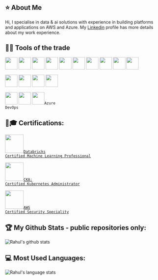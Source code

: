 ##  ⭐ About Me

Hi, I specialise in data & ai solutions with experience in building platforms and applications on AWS and Azure. 
My [Linkedin](https://www.linkedin.com/in/rahulvemulapally/) profile has more details about my work experience. 


## 🔧🔨 Tools of the trade


<code><img height="40" src="https://www.vectorlogo.zone/logos/python/python-ar21.svg"></code>
<code><img height="40" src="https://upload.wikimedia.org/wikipedia/commons/1/1b/R_logo.svg"></code>
<code><img height="40" src="https://www.vectorlogo.zone/logos/terraformio/terraformio-ar21.svg"></code>
<code><img height="40" src="https://www.vectorlogo.zone/logos/apache_spark/apache_spark-ar21.svg"></code>
<code><img height="40" src="https://www.vectorlogo.zone/logos/postgresql/postgresql-ar21.svg"></code>
<code><img height="40" src="https://www.vectorlogo.zone/logos/git-scm/git-scm-ar21.svg"></code>
<code><img height="40" src="https://www.vectorlogo.zone/logos/docker/docker-ar21.svg"></code>
<code><img height="40" src="https://www.vectorlogo.zone/logos/kubernetes/kubernetes-ar21.svg"></code>
<code><img height="40" src="https://www.vectorlogo.zone/logos/ansible/ansible-ar21.svg"></code>
<code><img height="40" src="https://www.vectorlogo.zone/logos/gnu_bash/gnu_bash-official.svg"></code>


<code><img height="40" src="https://www.vectorlogo.zone/logos/amazon_aws/amazon_aws-ar21.svg"></code>
<code><img height="40" src="https://www.vectorlogo.zone/logos/microsoft_azure/microsoft_azure-ar21.svg"></code>
<code><img height="40" src="https://www.vectorlogo.zone/logos/databricks/databricks-ar21.svg"></code>
<code><img height="40" src="https://www.vectorlogo.zone/logos/snowflake/snowflake-ar21.svg"></code>


<code><img height="40" src="https://www.vectorlogo.zone/logos/github/github-ar21.svg"></code>
<code><img height="40" src="https://www.vectorlogo.zone/logos/gitlab/gitlab-ar21.svg"></code>
<code><img height="40" src="https://raw.githubusercontent.com/benc-uk/icon-collection/master/azure-icons/Azure-DevOps.svg">Azure DevOps</code>


## 🎇🎓 Certifications:

<code><img height="60" src="https://www.databricks.com/sites/default/files/2024-12/machine-professional-badge-ml.png">[Databricks Certified Machine Learning Professional](https://credentials.databricks.com/assets/themes/credentials.databricks.com/images/banner_background.png?v=1644841203310)</code>

<code><img height="60" src="https://images.credly.com/images/8b8ed108-e77d-4396-ac59-2504583b9d54/cka_from_cncfsite__281_29.png">[CKA: Certified Kubernetes Administrator](https://www.credly.com/badges/a68fbb34-9f69-4213-8aef-aebbd253da80/public_url)</code>


<code><img height="60" src="https://images.credly.com/images/53acdae5-d69f-4dda-b650-d02ed7a50dd7/image.png">[AWS Certified Security Speciality](https://www.credly.com/badges/0e64200c-8f3c-45d6-b6a5-daae21fcf2ea/public_url)</code>


## 🏆 My Github Stats - public repositories only:

![Rahul's github stats](https://github-readme-stats.vercel.app/api?username=rahul-ve&show_icons=true&hide_border=true&theme=dark&include_all_commits=true&hide_rank=true&hide_title=true)


## 💻 Most Used Languages:

![Rahul's language stats](https://github-readme-stats.vercel.app/api/top-langs/?username=rahul-ve&bg_color=0000&theme=dark&show_icons=true&locale=en&hide_border=true&hide_title=true&langs_count=10&layout=compact)



